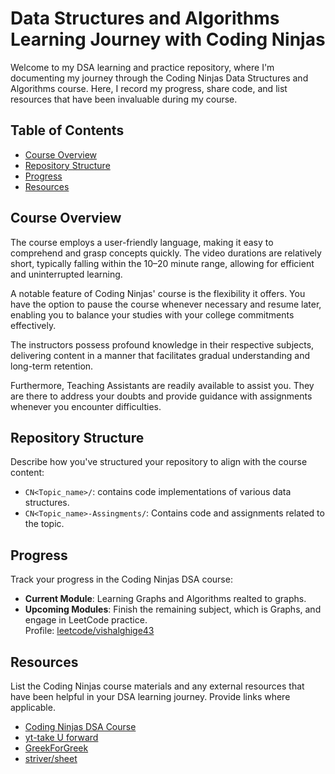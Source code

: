 # Data Structures and Algorithms Learning Journey with Coding Ninjas

Welcome to my DSA learning and practice repository, where I'm documenting my journey through the Coding Ninjas Data Structures and Algorithms course. Here, I record my progress, share code, and list resources that have been invaluable during my course.

## Table of Contents

- [Course Overview](#course-overview)
- [Repository Structure](#repository-structure)
- [Progress](#progress)
- [Resources](#resources)

## Course Overview

The course employs a user-friendly language, making it easy to comprehend and grasp concepts quickly. The video durations are relatively short, typically falling within the 10–20 minute range, allowing for efficient and uninterrupted learning.

A notable feature of Coding Ninjas' course is the flexibility it offers. You have the option to pause the course whenever necessary and resume later, enabling you to balance your studies with your college commitments effectively.

The instructors possess profound knowledge in their respective subjects, delivering content in a manner that facilitates gradual understanding and long-term retention.

Furthermore, Teaching Assistants are readily available to assist you. They are there to address your doubts and provide guidance with assignments whenever you encounter difficulties.

## Repository Structure

Describe how you've structured your repository to align with the course content:
- `CN<Topic_name>/`:  contains code implementations of various data structures.
- `CN<Topic_name>-Assingments/`: Contains code and assignments related to the topic.

## Progress

Track your progress in the Coding Ninjas DSA course:

- **Current Module**: Learning Graphs and Algorithms realted to graphs.
- **Upcoming Modules**: Finish the remaining subject, which is Graphs, and engage in LeetCode practice.<br /> 
Profile: [leetcode/vishalghige43](https://leetcode.com/vishalghige43/)

## Resources

List the Coding Ninjas course materials and any external resources that have been helpful in your DSA learning journey. Provide links where applicable.

- [Coding Ninjas DSA Course](https://www.codingninjas.com/courses/c-plus-plus-data-structures-and-algorithms)
- [yt-take U forward](https://www.youtube.com/@takeUforward)
- [GreekForGreek](https://www.geeksforgeeks.org/data-structures/)
- [striver/sheet](https://takeuforward.org/strivers-a2z-dsa-course/strivers-a2z-dsa-course-sheet-2/#)